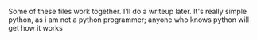 Some of these files work together. I'll do a writeup later. It's really simple python, as i am not a python programmer; anyone who knows python will get how it works
